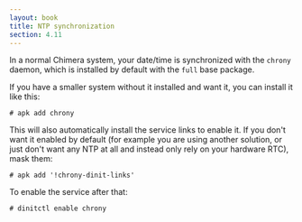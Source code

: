 ```yaml
---
layout: book
title: NTP synchronization
section: 4.11
---
```


In a normal Chimera system, your date/time is synchronized with
the `chrony` daemon, which is installed by default with the `full`
base package.

If you have a smaller system without it installed and want it, you
can install it like this:

```
# apk add chrony
```

This will also automatically install the service links to enable
it. If you don't want it enabled by default (for example you are
using another solution, or just don't want any NTP at all and instead
only rely on your hardware RTC), mask them:

```
# apk add '!chrony-dinit-links'
```

To enable the service after that:

```
# dinitctl enable chrony
```
